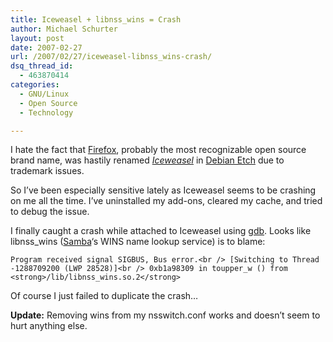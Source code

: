 ```yaml
---
title: Iceweasel + libnss_wins = Crash
author: Michael Schurter
layout: post
date: 2007-02-27
url: /2007/02/27/iceweasel-libnss_wins-crash/
dsq_thread_id:
  - 463870414
categories:
  - GNU/Linux
  - Open Source
  - Technology

---
```

I hate the fact that [Firefox][1], probably the most recognizable open source brand name, was hastily renamed [<span style="font-style: italic">Iceweasel</span>][2] in [Debian Etch][3] due to trademark issues.

So I&#8217;ve been especially sensitive lately as Iceweasel seems to be crashing on me all the time. I&#8217;ve uninstalled my add-ons, cleared my cache, and tried to debug the issue.

I finally caught a crash while attached to Iceweasel using [gdb][4]. Looks like libnss_wins ([Samba][5]&#8216;s WINS name lookup service) is to blame:

`Program received signal SIGBUS, Bus error.<br />
[Switching to Thread -1288709200 (LWP 28528)]<br />
0xb1a98309 in toupper_w () from <strong>/lib/libnss_wins.so.2</strong>`

Of course I just failed to duplicate the crash&#8230;

**Update:** Removing wins from my nsswitch.conf works and doesn&#8217;t seem to hurt anything else.

 [1]: http://www.getfirefox.com/
 [2]: http://en.wikipedia.org/wiki/IceWeasel
 [3]: http://www.debian.org/releases/etch/
 [4]: http://sourceware.org/gdb/
 [5]: http://samba.org